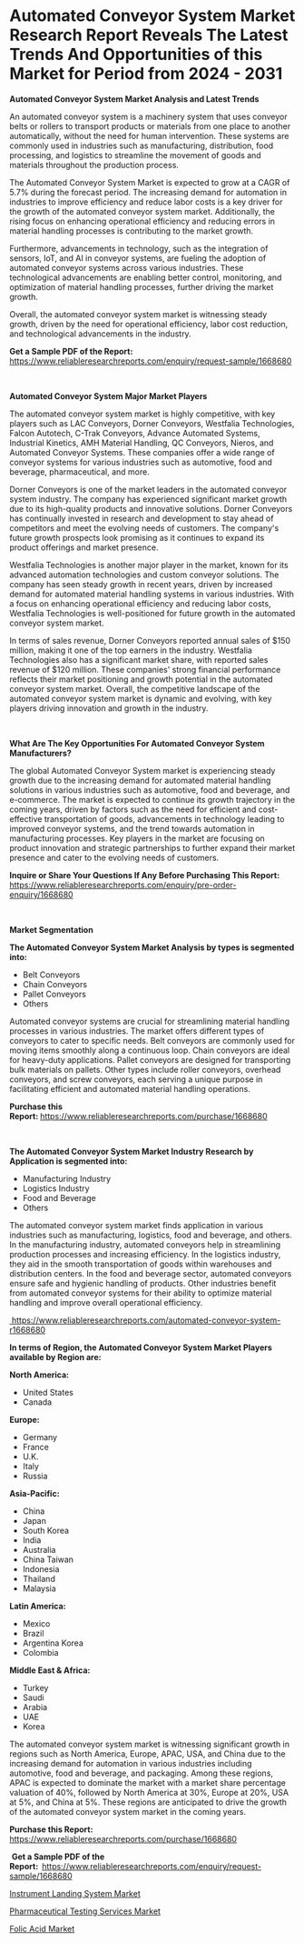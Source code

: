 <p><h1>Automated Conveyor System Market Research Report Reveals The Latest Trends And Opportunities of this Market for Period from 2024 - 2031</h1></p><p><strong>Automated Conveyor System Market Analysis and Latest Trends</strong></p>
<p><p>An automated conveyor system is a machinery system that uses conveyor belts or rollers to transport products or materials from one place to another automatically, without the need for human intervention. These systems are commonly used in industries such as manufacturing, distribution, food processing, and logistics to streamline the movement of goods and materials throughout the production process.</p><p>The Automated Conveyor System Market is expected to grow at a CAGR of 5.7% during the forecast period. The increasing demand for automation in industries to improve efficiency and reduce labor costs is a key driver for the growth of the automated conveyor system market. Additionally, the rising focus on enhancing operational efficiency and reducing errors in material handling processes is contributing to the market growth.</p><p>Furthermore, advancements in technology, such as the integration of sensors, IoT, and AI in conveyor systems, are fueling the adoption of automated conveyor systems across various industries. These technological advancements are enabling better control, monitoring, and optimization of material handling processes, further driving the market growth.</p><p>Overall, the automated conveyor system market is witnessing steady growth, driven by the need for operational efficiency, labor cost reduction, and technological advancements in the industry.</p></p>
<p><strong>Get a Sample PDF of the Report:&nbsp;</strong> <a href="https://www.reliableresearchreports.com/enquiry/request-sample/1668680">https://www.reliableresearchreports.com/enquiry/request-sample/1668680</a></p>
<p>&nbsp;</p>
<p><strong>Automated Conveyor System Major Market Players</strong></p>
<p><p>The automated conveyor system market is highly competitive, with key players such as LAC Conveyors, Dorner Conveyors, Westfalia Technologies, Falcon Autotech, C-Trak Conveyors, Advance Automated Systems, Industrial Kinetics, AMH Material Handling, QC Conveyors, Nieros, and Automated Conveyor Systems. These companies offer a wide range of conveyor systems for various industries such as automotive, food and beverage, pharmaceutical, and more.</p><p>Dorner Conveyors is one of the market leaders in the automated conveyor system industry. The company has experienced significant market growth due to its high-quality products and innovative solutions. Dorner Conveyors has continually invested in research and development to stay ahead of competitors and meet the evolving needs of customers. The company's future growth prospects look promising as it continues to expand its product offerings and market presence.</p><p>Westfalia Technologies is another major player in the market, known for its advanced automation technologies and custom conveyor solutions. The company has seen steady growth in recent years, driven by increased demand for automated material handling systems in various industries. With a focus on enhancing operational efficiency and reducing labor costs, Westfalia Technologies is well-positioned for future growth in the automated conveyor system market.</p><p>In terms of sales revenue, Dorner Conveyors reported annual sales of $150 million, making it one of the top earners in the industry. Westfalia Technologies also has a significant market share, with reported sales revenue of $120 million. These companies' strong financial performance reflects their market positioning and growth potential in the automated conveyor system market. Overall, the competitive landscape of the automated conveyor system market is dynamic and evolving, with key players driving innovation and growth in the industry.</p></p>
<p>&nbsp;</p>
<p><strong>What Are The Key Opportunities For Automated Conveyor System Manufacturers?</strong></p>
<p><p>The global Automated Conveyor System market is experiencing steady growth due to the increasing demand for automated material handling solutions in various industries such as automotive, food and beverage, and e-commerce. The market is expected to continue its growth trajectory in the coming years, driven by factors such as the need for efficient and cost-effective transportation of goods, advancements in technology leading to improved conveyor systems, and the trend towards automation in manufacturing processes. Key players in the market are focusing on product innovation and strategic partnerships to further expand their market presence and cater to the evolving needs of customers.</p></p>
<p><strong>Inquire or Share Your Questions If Any Before Purchasing This Report:</strong> <a href="https://www.reliableresearchreports.com/enquiry/pre-order-enquiry/1668680">https://www.reliableresearchreports.com/enquiry/pre-order-enquiry/1668680</a></p>
<p>&nbsp;</p>
<p><strong>Market Segmentation</strong></p>
<p><strong>The Automated Conveyor System Market Analysis by types is segmented into:</strong></p>
<p><ul><li>Belt Conveyors</li><li>Chain Conveyors</li><li>Pallet Conveyors</li><li>Others</li></ul></p>
<p><p>Automated conveyor systems are crucial for streamlining material handling processes in various industries. The market offers different types of conveyors to cater to specific needs. Belt conveyors are commonly used for moving items smoothly along a continuous loop. Chain conveyors are ideal for heavy-duty applications. Pallet conveyors are designed for transporting bulk materials on pallets. Other types include roller conveyors, overhead conveyors, and screw conveyors, each serving a unique purpose in facilitating efficient and automated material handling operations.</p></p>
<p><strong>Purchase this Report:&nbsp;</strong><a href="https://www.reliableresearchreports.com/purchase/1668680">https://www.reliableresearchreports.com/purchase/1668680</a></p>
<p>&nbsp;</p>
<p><strong>The Automated Conveyor System Market Industry Research by Application is segmented into:</strong></p>
<p><ul><li>Manufacturing Industry</li><li>Logistics Industry</li><li>Food and Beverage</li><li>Others</li></ul></p>
<p><p>The automated conveyor system market finds application in various industries such as manufacturing, logistics, food and beverage, and others. In the manufacturing industry, automated conveyors help in streamlining production processes and increasing efficiency. In the logistics industry, they aid in the smooth transportation of goods within warehouses and distribution centers. In the food and beverage sector, automated conveyors ensure safe and hygienic handling of products. Other industries benefit from automated conveyor systems for their ability to optimize material handling and improve overall operational efficiency.</p></p>
<p><a href="https://www.reliableresearchreports.com/automated-conveyor-system-r1668680">&nbsp;https://www.reliableresearchreports.com/automated-conveyor-system-r1668680</a></p>
<p><strong>In terms of Region, the Automated Conveyor System Market Players available by Region are:</strong></p>
<p>
    <p> <strong> North America: </strong>
        <ul>
            <li>United States</li>
            <li>Canada</li>
        </ul>
        </p> 
    <p> <strong> Europe: </strong>
        <ul>
            <li>Germany</li>
            <li>France</li>
            <li>U.K.</li>
            <li>Italy</li>
            <li>Russia</li>
        </ul>
        </p> 
    <p> <strong> Asia-Pacific: </strong>
        <ul>
            <li>China</li>
            <li>Japan</li>
            <li>South Korea</li>
            <li>India</li>
            <li>Australia</li>
            <li>China Taiwan</li>
            <li>Indonesia</li>
            <li>Thailand</li>
            <li>Malaysia</li>
        </ul>
        </p> 
    <p> <strong> Latin America: </strong>
        <ul>
            <li>Mexico</li>
            <li>Brazil</li>
            <li>Argentina Korea</li>
            <li>Colombia</li>
        </ul>
        </p> 
    <p> <strong> Middle East & Africa: </strong>
        <ul>
            <li>Turkey</li>
            <li>Saudi</li>
            <li>Arabia</li>
            <li>UAE</li>
            <li>Korea</li>
        </ul>
    </p>
    </p>
<p><p>The automated conveyor system market is witnessing significant growth in regions such as North America, Europe, APAC, USA, and China due to the increasing demand for automation in various industries including automotive, food and beverage, and packaging. Among these regions, APAC is expected to dominate the market with a market share percentage valuation of 40%, followed by North America at 30%, Europe at 20%, USA at 5%, and China at 5%. These regions are anticipated to drive the growth of the automated conveyor system market in the coming years.</p></p>
<p><strong>Purchase this Report: </strong><a href="https://www.reliableresearchreports.com/purchase/1668680">https://www.reliableresearchreports.com/purchase/1668680</a></p>
<p>&nbsp;<strong>Get a Sample PDF of the Report:&nbsp;&nbsp;</strong><a href="https://www.reliableresearchreports.com/enquiry/request-sample/1668680">https://www.reliableresearchreports.com/enquiry/request-sample/1668680</a></p>
<p><strong></strong></p>
<p><p><a href="https://www.linkedin.com/pulse/instrument-landing-system-market-insight-trends-growth-forecasted-vfjye?trackingId=atmdBXi%2BUtYi28blKxZS5g%3D%3D">Instrument Landing System Market</a></p><p><a href="https://www.linkedin.com/pulse/pharmaceutical-testing-services-market-size-cagr-trends-2024-2030-5rbze?trackingId=DU29Qru049nw%2FWtkSXzIBA%3D%3D">Pharmaceutical Testing Services Market</a></p><p><a href="https://www.linkedin.com/pulse/global-folic-acid-market-size-trends-insights-projections-from-3asoe?trackingId=49ZLo4FFZchCPMAx0BzwMQ%3D%3D">Folic Acid Market</a></p></p>